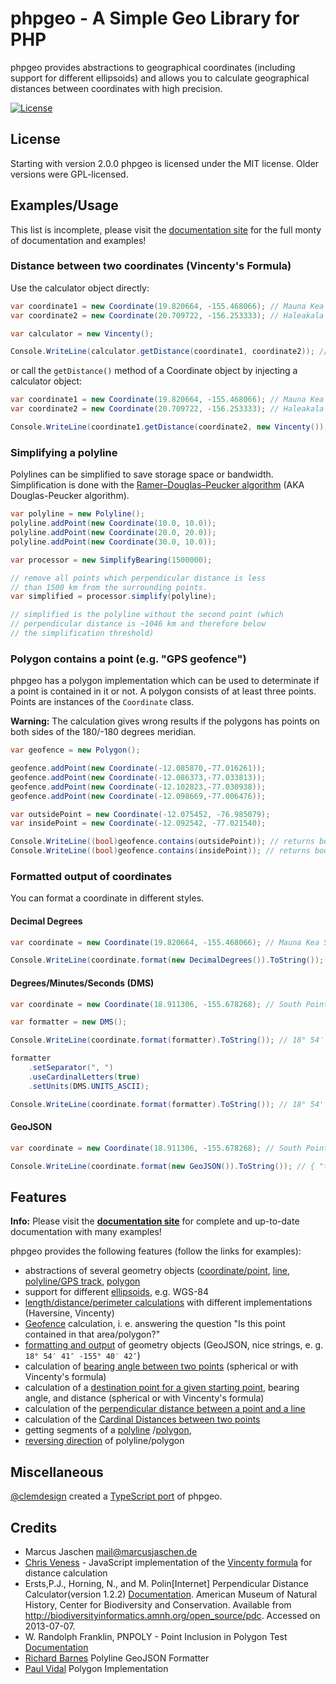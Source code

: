 # phpgeo - A Simple Geo Library for PHP

phpgeo provides abstractions to geographical coordinates (including support for different ellipsoids) and allows you to calculate geographical distances between coordinates with high precision.

[![License](https://poser.pugx.org/mjaschen/phpgeo/license)](//packagist.org/packages/mjaschen/phpgeo)

## License

Starting with version 2.0.0 phpgeo is licensed under the MIT license. Older versions were GPL-licensed.

## Examples/Usage

This list is incomplete, please visit the [documentation site](https://phpgeo.marcusjaschen.de/)
for the full monty of documentation and examples!

### Distance between two coordinates (Vincenty's Formula)

Use the calculator object directly:

```c#
var coordinate1 = new Coordinate(19.820664, -155.468066); // Mauna Kea Summit
var coordinate2 = new Coordinate(20.709722, -156.253333); // Haleakala Summit

var calculator = new Vincenty();

Console.WriteLine(calculator.getDistance(coordinate1, coordinate2)); // returns 128130.850 (meters; ≈128 kilometers)
```

or call the `getDistance()` method of a Coordinate object by injecting a calculator object:

```c#
var coordinate1 = new Coordinate(19.820664, -155.468066); // Mauna Kea Summit
var coordinate2 = new Coordinate(20.709722, -156.253333); // Haleakala Summit

Console.WriteLine(coordinate1.getDistance(coordinate2, new Vincenty()); // returns 128130.850 (meters; ≈128 kilometers)
```

### Simplifying a polyline

Polylines can be simplified to save storage space or bandwidth. Simplification is done with the [Ramer–Douglas–Peucker algorithm](https://en.wikipedia.org/wiki/Ramer–Douglas–Peucker_algorithm) (AKA Douglas-Peucker algorithm).

```c#
var polyline = new Polyline();
polyline.addPoint(new Coordinate(10.0, 10.0));
polyline.addPoint(new Coordinate(20.0, 20.0));
polyline.addPoint(new Coordinate(30.0, 10.0));

var processor = new SimplifyBearing(1500000);

// remove all points which perpendicular distance is less
// than 1500 km from the surrounding points.
var simplified = processor.simplify(polyline);

// simplified is the polyline without the second point (which
// perpendicular distance is ~1046 km and therefore below
// the simplification threshold)
```

### Polygon contains a point (e.g. "GPS geofence")

phpgeo has a polygon implementation which can be used to determinate if a point is contained in it or not.
A polygon consists of at least three points. Points are instances of the `Coordinate` class.

**Warning:** The calculation gives wrong results if the polygons has points on both sides of the 180/-180 degrees meridian.

```c#
var geofence = new Polygon();

geofence.addPoint(new Coordinate(-12.085870,-77.016261));
geofence.addPoint(new Coordinate(-12.086373,-77.033813));
geofence.addPoint(new Coordinate(-12.102823,-77.030938));
geofence.addPoint(new Coordinate(-12.098669,-77.006476));

var outsidePoint = new Coordinate(-12.075452, -76.985079);
var insidePoint = new Coordinate(-12.092542, -77.021540);

Console.WriteLine((bool)geofence.contains(outsidePoint)); // returns bool(false) the point is outside the polygon
Console.WriteLine((bool)geofence.contains(insidePoint)); // returns bool(true) the point is inside the polygon
```

### Formatted output of coordinates

You can format a coordinate in different styles.

#### Decimal Degrees

```c#
var coordinate = new Coordinate(19.820664, -155.468066); // Mauna Kea Summit

Console.WriteLine(coordinate.format(new DecimalDegrees()).ToString());
```

#### Degrees/Minutes/Seconds (DMS)

```c#
var coordinate = new Coordinate(18.911306, -155.678268); // South Point, HI, USA

var formatter = new DMS();

Console.WriteLine(coordinate.format(formatter).ToString()); // 18° 54′ 41″ -155° 40′ 42″

formatter
    .setSeparator(", ")
    .useCardinalLetters(true)
    .setUnits(DMS.UNITS_ASCII);

Console.WriteLine(coordinate.format(formatter).ToString()); // 18° 54' 41" N, 155° 40' 42" W
```

#### GeoJSON

```c#
var coordinate = new Coordinate(18.911306, -155.678268); // South Point, HI, USA

Console.WriteLine(coordinate.format(new GeoJSON()).ToString()); // { "type" : "point" , "coordinates" : [ -155.678268, 18.911306 ] }
```


## Features

**Info:** Please visit the **[documentation site](https://phpgeo.marcusjaschen.de/)** for complete and up-to-date documentation with many examples!

phpgeo provides the following features (follow the links for examples):

- abstractions of several geometry objects ([coordinate/point](https://phpgeo.marcusjaschen.de/Geometries/Coordinate.html),
  [line](https://phpgeo.marcusjaschen.de/Geometries/Line.html),
  [polyline/GPS track](https://phpgeo.marcusjaschen.de/Geometries/Polyline.html),
  [polygon](https://phpgeo.marcusjaschen.de/Geometries/Polygon.html)
- support for different [ellipsoids](https://phpgeo.marcusjaschen.de/Geometries/Ellipsoid.html), e.g. WGS-84
- [length/distance/perimeter calculations](https://phpgeo.marcusjaschen.de/Calculations/Distance_and_Length.html)
  with different implementations (Haversine, Vincenty)
- [Geofence](https://phpgeo.marcusjaschen.de/Calculations/Geofence.html) calculation,
  i. e. answering the question "Is this point contained in that area/polygon?"
- [formatting and output](https://phpgeo.marcusjaschen.de/Formatting_and_Output/index.html) of geometry objects
  (GeoJSON, nice strings, e. g. `18° 54′ 41″ -155° 40′ 42″`)
- calculation of [bearing angle between two points](https://phpgeo.marcusjaschen.de/Calculations/Bearing_and_Destination.html#page_Bearing-between-two-points)
  (spherical or with Vincenty's formula)
- calculation of a [destination point for a given starting point](https://phpgeo.marcusjaschen.de/Calculations/Bearing_and_Destination.html#page_Destination-point-for-given-bearing-and-distance),
  bearing angle, and distance (spherical or with Vincenty's formula)
- calculation of the [perpendicular distance between a point and a line](https://phpgeo.marcusjaschen.de/Calculations/Perpendicular_Distance.html)
- calculation of the [Cardinal Distances between two points](https://phpgeo.marcusjaschen.de/Calculations/Cardinal_Distance.html)
- getting segments of a [polyline](https://phpgeo.marcusjaschen.de/Geometries/Polyline.html#page_Segments)
  /[polygon](https://phpgeo.marcusjaschen.de/Geometries/Polygon.html#page_Segments),
- [reversing direction](https://phpgeo.marcusjaschen.de/Geometries/Polygon.html#page_Reverse-Direction)
  of polyline/polygon

## Miscellaneous

[@clemdesign](https://github.com/clemdesign) created a [TypeScript port](https://github.com/clemdesign/typescript-tsgeo) of phpgeo.

## Credits

* Marcus Jaschen <mail@marcusjaschen.de>
* [Chris Veness](http://www.movable-type.co.uk/scripts/latlong-vincenty.html) - JavaScript implementation of the [Vincenty formula](http://en.wikipedia.org/wiki/Vincenty%27s_formulae) for distance calculation
* Ersts,P.J., Horning, N., and M. Polin[Internet] Perpendicular Distance Calculator(version 1.2.2) [Documentation](http://biodiversityinformatics.amnh.org/open_source/pdc/documentation.php). American Museum of Natural History, Center for Biodiversity and Conservation. Available from http://biodiversityinformatics.amnh.org/open_source/pdc. Accessed on 2013-07-07.
* W. Randolph Franklin, PNPOLY - Point Inclusion in Polygon Test [Documentation](http://www.ecse.rpi.edu/Homepages/wrf/Research/Short_Notes/pnpoly.html)
* [Richard Barnes](https://github.com/r-barnes) Polyline GeoJSON Formatter
* [Paul Vidal](https://github.com/paulvl) Polygon Implementation

[Psalm]: https://github.com/vimeo/psalm